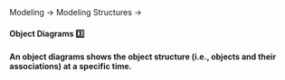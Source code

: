 <div id="path">Modeling → Modeling Structures →</div>

<div id="title">

#### Object Diagrams :three:

</div>

<div id="body">

**An object diagrams shows the object structure (i.e., objects and their associations) at a specific time.** 

<include src="../../../uml/objectDiagrams/introduction/text.md#body" />

<panel src="../../../../book/uml/objectDiagrams/objects/embed-inOtherContext.md#title-and-body" boilerplate header="{{glyphicon_education}} UML → Object Diagrams → Objects" alt="{{glyphicon_education}} Objects" minimized/>
<panel src="../../../../book/uml/objectDiagrams/associations/what/embed-inOtherContext.md#title-and-body" boilerplate header="{{glyphicon_education}} UML → Object Diagrams → Associations → What" alt="{{glyphicon_education}} Associations" minimized/>

</div>

<div id="extras">
</div>